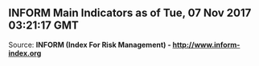 ## INFORM Main Indicators as of Tue, 07 Nov 2017 03:21:17 GMT

Source: **INFORM (Index For Risk Management) - http://www.inform-index.org**
